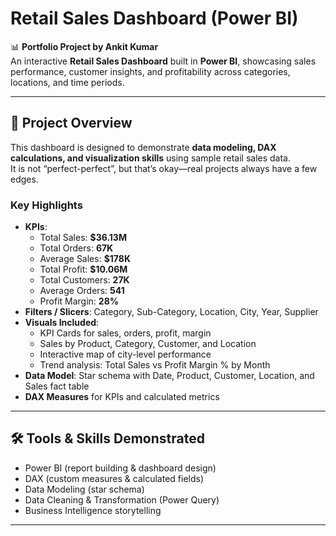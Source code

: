 # Retail Sales Dashboard (Power BI)

📊 **Portfolio Project by Ankit Kumar**  
An interactive **Retail Sales Dashboard** built in **Power BI**, showcasing sales performance, customer insights, and profitability across categories, locations, and time periods.

---

## 🚀 Project Overview
This dashboard is designed to demonstrate **data modeling, DAX calculations, and visualization skills** using sample retail sales data.  
It is not “perfect-perfect”, but that’s okay—real projects always have a few edges.  

### Key Highlights
- **KPIs**:  
  - Total Sales: **$36.13M**  
  - Total Orders: **67K**  
  - Average Sales: **$178K**  
  - Total Profit: **$10.06M**  
  - Total Customers: **27K**  
  - Average Orders: **541**  
  - Profit Margin: **28%**
- **Filters / Slicers**: Category, Sub-Category, Location, City, Year, Supplier
- **Visuals Included**:
  - KPI Cards for sales, orders, profit, margin
  - Sales by Product, Category, Customer, and Location
  - Interactive map of city-level performance
  - Trend analysis: Total Sales vs Profit Margin % by Month
- **Data Model**: Star schema with Date, Product, Customer, Location, and Sales fact table
- **DAX Measures** for KPIs and calculated metrics

---

## 🛠️ Tools & Skills Demonstrated
- Power BI (report building & dashboard design)  
- DAX (custom measures & calculated fields)  
- Data Modeling (star schema)  
- Data Cleaning & Transformation (Power Query)  
- Business Intelligence storytelling  

---
